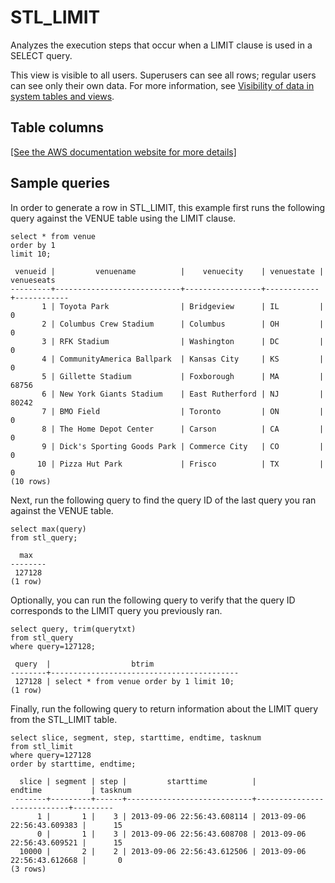 # STL\_LIMIT<a name="r_STL_LIMIT"></a>

Analyzes the execution steps that occur when a LIMIT clause is used in a SELECT query\.

This view is visible to all users\. Superusers can see all rows; regular users can see only their own data\. For more information, see [Visibility of data in system tables and views](c_visibility-of-data.md)\.

## Table columns<a name="r_STL_LIMIT-table-columns"></a>

[\[See the AWS documentation website for more details\]](http://docs.aws.amazon.com/redshift/latest/dg/r_STL_LIMIT.html)

## Sample queries<a name="r_STL_LIMIT-sample-queries"></a>

In order to generate a row in STL\_LIMIT, this example first runs the following query against the VENUE table using the LIMIT clause\. 

```
select * from venue
order by 1
limit 10;
```

```
 venueid |         venuename          |    venuecity    | venuestate | venueseats
---------+----------------------------+-----------------+------------+------------
       1 | Toyota Park                | Bridgeview      | IL         |          0
       2 | Columbus Crew Stadium      | Columbus        | OH         |          0
       3 | RFK Stadium                | Washington      | DC         |          0
       4 | CommunityAmerica Ballpark  | Kansas City     | KS         |          0
       5 | Gillette Stadium           | Foxborough      | MA         |      68756
       6 | New York Giants Stadium    | East Rutherford | NJ         |      80242
       7 | BMO Field                  | Toronto         | ON         |          0
       8 | The Home Depot Center      | Carson          | CA         |          0
       9 | Dick's Sporting Goods Park | Commerce City   | CO         |          0
      10 | Pizza Hut Park             | Frisco          | TX         |          0
(10 rows)
```

Next, run the following query to find the query ID of the last query you ran against the VENUE table\. 

```
select max(query)
from stl_query;
```

```
  max
--------
 127128
(1 row)
```

Optionally, you can run the following query to verify that the query ID corresponds to the LIMIT query you previously ran\. 

```
select query, trim(querytxt)
from stl_query
where query=127128;
```

```
 query  |                  btrim
--------+------------------------------------------
 127128 | select * from venue order by 1 limit 10;
(1 row)
```

Finally, run the following query to return information about the LIMIT query from the STL\_LIMIT table\. 

```
select slice, segment, step, starttime, endtime, tasknum
from stl_limit
where query=127128
order by starttime, endtime;
```

```
  slice | segment | step |         starttime          |          endtime           | tasknum
 -------+---------+------+----------------------------+----------------------------+---------
      1 |       1 |    3 | 2013-09-06 22:56:43.608114 | 2013-09-06 22:56:43.609383 |      15
      0 |       1 |    3 | 2013-09-06 22:56:43.608708 | 2013-09-06 22:56:43.609521 |      15
  10000 |       2 |    2 | 2013-09-06 22:56:43.612506 | 2013-09-06 22:56:43.612668 |       0
(3 rows)
```